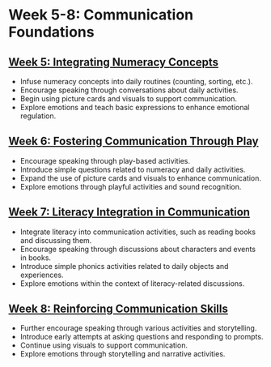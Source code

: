 # Week 5-8: Communication Foundations

## [Week 5: Integrating Numeracy Concepts](./week-5/0-Weekly-Overview.md)
- Infuse numeracy concepts into daily routines (counting, sorting, etc.).
- Encourage speaking through conversations about daily activities.
- Begin using picture cards and visuals to support communication.
- Explore emotions and teach basic expressions to enhance emotional regulation.

## [Week 6: Fostering Communication Through Play](./week-6/0-Weekly-Overview.md)
- Encourage speaking through play-based activities.
- Introduce simple questions related to numeracy and daily activities.
- Expand the use of picture cards and visuals to enhance communication.
- Explore emotions through playful activities and sound recognition.

## [Week 7: Literacy Integration in Communication](./week-7/0-Weekly-Overview.md)
- Integrate literacy into communication activities, such as reading books and discussing them.
- Encourage speaking through discussions about characters and events in books.
- Introduce simple phonics activities related to daily objects and experiences.
- Explore emotions within the context of literacy-related discussions.

## [Week 8: Reinforcing Communication Skills](./week-8/0-Weekly-Overview.md)
- Further encourage speaking through various activities and storytelling.
- Introduce early attempts at asking questions and responding to prompts.
- Continue using visuals to support communication.
- Explore emotions through storytelling and narrative activities.
